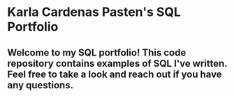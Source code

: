 # Karla Cardenas Pasten's SQL Portfolio

## Welcome to my SQL portfolio! This code repository contains examples of SQL I've written. Feel free to take a look and reach out if you have any questions.

